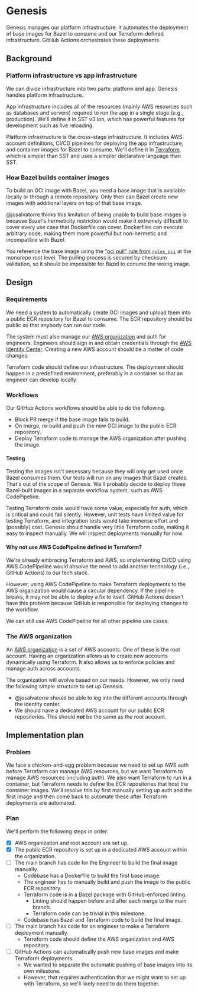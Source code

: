 # Genesis

Genesis manages our platform infrastructure. It automates the deployment of base images
for Bazel to consume and our Terraform-defined infrastructure.
GitHub Actions orchestrates these deployments.

## Background

### Platform infrastructure vs app infrastructure

We can divide infrastructure into two parts: platform and app.
Genesis handles platform infrastructure.

App infrastructure includes all of the resources (mainly AWS resources such as databases and servers)
required to run the app in a single stage (e.g., production). We'll define it in SST v3 Ion,
which has powerful features for development such as live reloading.

Platform infrastructure is the cross-stage infrastructure.
It includes AWS account definitions, CI/CD pipelines for deploying the app infrastructure,
and container images for Bazel to consume. We'll define it in [Terraform][5],
which is simpler than SST and uses a simpler declarative language than SST.

### How Bazel builds container images

To build an OCI image with Bazel, you need a base image that is available locally
or through a remote repository. Only then can Bazel create new images with additional layers
on top of that base image.

@josalvatorre thinks this limitation of being unable to build base images is because
Bazel's hermeticity restriction would make it extremely difficult to cover
every use case that Dockerfile can cover. Dockerfiles can execute arbitrary code,
making them more powerful but non-hermetic and incompatible with Bazel.

You reference the base image using the ["oci pull" rule from `rules_oci`][4] at the monorepo root level.
The pulling process is secured by checksum validation, so it should be impossible for Bazel
to conume the wrong image.

## Design

### Requirements

We need a system to automatically create OCI images and upload them into a public ECR repository
for Bazel to consume. The ECR repository should be public so that anybody can run our code.

The system must also manage our [AWS organization][3] and auth for engineers.
Engineers should sign in and obtain credentials through the [AWS Identity Center][1].
Creating a new AWS account should be a matter of code changes.

Terraform code should define our infrastructure.
The deployment should happen in a predefined environment,
preferably in a container so that an engineer can develop locally.

### Workflows

Our GitHub Actions workflows should be able to do the following.

* Block PR merge if the base image fails to build.
* On merge, re-build and push the new OCI image to the public ECR repository.
* Deploy Terraform code to manage the AWS organization after pushing the image.

#### Testing

Testing the images isn't necessary because they will only get used once Bazel consumes them.
Our tests will run on any images that Bazel creates. That's out of the scope of Genesis.
We'll probably decide to deploy those Bazel-built images in a separate workflow system,
such as AWS CodePipeline.

Testing Terraform code would have some value, especially for auth, which is critical and could fail silently.
However, unit tests have limited value for testing Terraform,
and integration tests would take immense effort and (possibly) cost.
Genesis should handle very little Terraform code, making it easy to inspect manually.
We will inspect deployments manually for now.

#### Why not use AWS CodePipeline defined in Terraform?

We're already embracing Terraform and AWS, so implementing CI/CD using AWS CodePipeline would
absolve the need to add another technology (i.e., GitHub Actions) to our tech stack.

However, using AWS CodePipeline to make Terraform deployments to the AWS organization
would cause a circular dependency. If the pipeline breaks,
it may not be able to deploy a fix to itself. GitHub Actions doesn't have this problem
because GitHub is responsible for deploying changes to the workflow.

We can still use AWS CodePipeline for all other pipeline use cases.

### The AWS organization

An [AWS organization][3] is a set of AWS accounts. One of these is the root account.
Having an organization allows us to create new accounts dynamically using Terraform.
It also allows us to enforce policies and manage auth across accounts.

The organization will evolve based on our needs.
However, we only need the following simple structure to set up Genesis.

* @josalvatorre should be able to log into the different accounts through the identity center.
* We should have a dedicated AWS account for our public ECR repositories. This should **_not_**
be the same as the root account.

## Implementation plan

### Problem

We face a chicken-and-egg problem because we need to set up AWS auth
before Terraform can manage AWS resources, but we want Terraform to manage AWS resources (including auth).
We also want Terraform to run in a container, but Terraform needs to define the ECR repositories that host the container images.
We'll resolve this by first manually setting up auth and the first image and then come back to automate these
after Terraform deployments are automated.

### Plan

We'll perform the following steps in order.

- [x] AWS organization and root account are set up.
- [x] The public ECR repository is set up in a dedicated AWS account within the organization.
- [ ] The main branch has code for the Engineer to build the final image manually.
    * Codebase has a Dockerfile to build the first base image.
    * The engineer has to manually build and push the image to the public ECR repository.
    * Terraform code is in a Bazel package with GitHub-enforced linting.
        * Linting should happen before and after each merge to the main branch.
        * Terraform code can be trivial in this milestone.
    * Codebase has Bazel and Terraform code to build the final image.
- [ ] The main branch has code for an engineer to make a Terraform deployment manually.
    * Terraform code should define the AWS organization and AWS repository.
- [ ] GitHub Actions can automatically push new base images and make Terraform deployments.
    * We wanted to separate the automatic pushing of base images into its own milestone.
    * However, that requires authentication that we might want to set up with Terraform,
    so we'll likely need to do them together.

[1]: https://aws.amazon.com/iam/identity-center/
[2]: https://github.com/bazel-contrib/rules_oci
[3]: https://docs.aws.amazon.com/organizations/
[4]: https://github.com/bazel-contrib/rules_oci/blob/5ff4c792cab77011984ca2fe46d05c5d2f8caa47/docs/pull.md
[5]: https://www.terraform.io/
